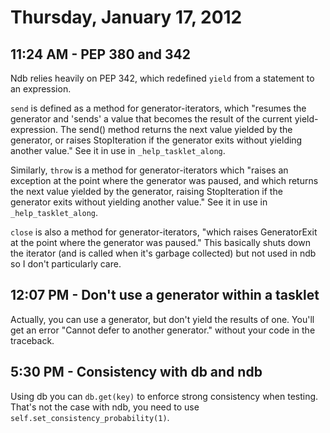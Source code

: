 # Thursday, January 17, 2012

## 11:24 AM - PEP 380 and 342

Ndb relies heavily on PEP 342, which redefined `yield` from a statement to an
expression.

`send` is defined as a method for generator-iterators, which "resumes the
generator and 'sends' a value that becomes the result of the current
yield-expression. The send() method returns the next value yielded by the
generator, or raises StopIteration if the generator exits without yielding
another value." See it in use in `_help_tasklet_along`.

Similarly, `throw` is a method for generator-iterators which "raises an
exception at the point where the generator was paused, and which returns the
next value yielded by the generator, raising StopIteration if the generator
exits without yielding another value." See it in use in `_help_tasklet_along`.

`close` is also a method for generator-iterators, "which raises GeneratorExit
at the point where the generator was paused." This basically shuts down the
iterator (and is called when it's garbage collected) but not used in ndb so I
don't particularly care.

## 12:07 PM - Don't use a generator within a tasklet

Actually, you can use a generator, but don't yield the results of one. You'll
get an error "Cannot defer to another generator." without your code in the
traceback.

## 5:30 PM - Consistency with db and ndb

Using db you can `db.get(key)` to enforce strong consistency when testing.
That's not the case with ndb, you need to use
`self.set_consistency_probability(1)`.
